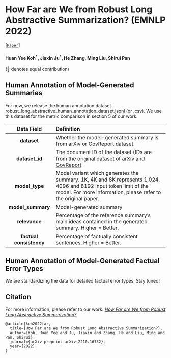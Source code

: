 # How Far are We from Robust Long Abstractive Summarization? (EMNLP 2022)

[[`Paper`]](https://arxiv.org/abs/2210.16732)

#### Huan Yee Koh<sup>\*</sup>, Jiaxin Ju<sup>\*</sup>, He Zhang, Ming Liu, Shirui Pan ####

(:star2: denotes equal contribution)

## Human Annotation of Model-Generated Summaries
For now, we release the human annotation dataset robust_long_abstractive_human_annotation_dataset.jsonl (or .csv). We use this dataset for the metric comparison in section 5 of our work. 


|  **Data Field**  | **Definition** | 
| :--------: |:---- | 
|  **dataset**  | Whether the model-generated summary is from arXiv or GovReport dataset. | 
| **dataset_id** | The document ID of the dataset (IDs are from the original dataset of [arXiv](https://github.com/armancohan/long-summarization) and [GovReport](https://gov-report-data.github.io/). | 
|  **model_type**  | Model variant which generates the summary. 1K, 4K and 8K represents 1,024, 4096 and 8192 input token limit of the model. For more information, please refer to the original paper. | 
| **model_summary** | Model-generated summary | 
| **relevance** | Percentage of the reference summary’s main ideas contained in the generated summary. Higher = Better.| 
| **factual consistency** | Percentage of factually consistent sentences. Higher = Better. |


## Human Annotation of Model-Generated Factual Error Types
We are standardizing the data for detailed factual error types. Stay tuned! 



## Citation

For more information, please refer to our work: [<i>How Far are We from Robust Long Abstractive Summarization?</i>](https://arxiv.org/abs/2210.16732)

```
@article{koh2022far,
  title={How Far are We from Robust Long Abstractive Summarization?},
  author={Koh, Huan Yee and Ju, Jiaxin and Zhang, He and Liu, Ming and Pan, Shirui},
  journal={arXiv preprint arXiv:2210.16732},
  year={2022}
}
```
